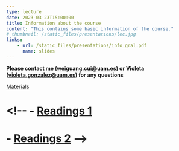 ```yaml
---
type: lecture
date: 2023-03-23T15:00:00
title: Information about the course
content: "This contains some basic information of the course."
# thumbnail: /static_files/presentations/lec.jpg
links:
    - url: /static_files/presentations/info_gral.pdf
      name: slides
---
```


**Please contact me (weiguang.cui@uam.es) or Violeta (violeta.gonzalez@uam.es) for any questions**

[Materials](../theory)
# <!-- - [Readings 1](http://example.com)
# - [Readings 2](http://example.com) -->
